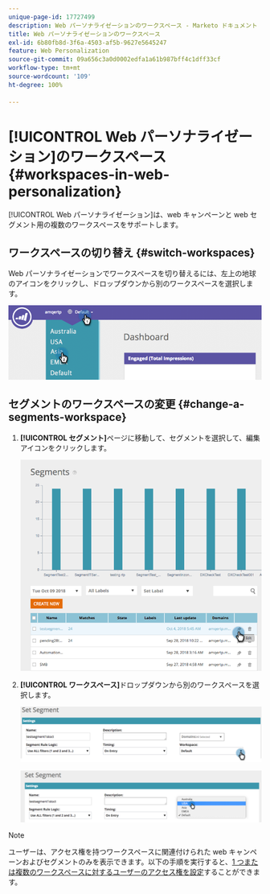 ```yaml
---
unique-page-id: 17727499
description: Web パーソナライゼーションのワークスペース - Marketo ドキュメント - 製品ドキュメント
title: Web パーソナライゼーションのワークスペース
exl-id: 6b80fb8d-3f6a-4503-af5b-9627e5645247
feature: Web Personalization
source-git-commit: 09a656c3a0d0002edfa1a61b987bff4c1dff33cf
workflow-type: tm+mt
source-wordcount: '109'
ht-degree: 100%

---
```


# [!UICONTROL Web パーソナライゼーション]のワークスペース {#workspaces-in-web-personalization}

[!UICONTROL Web パーソナライゼーション]は、web キャンペーンと web セグメント用の複数のワークスペースをサポートします。

## ワークスペースの切り替え {#switch-workspaces}

Web パーソナライゼーションでワークスペースを切り替えるには、左上の地球のアイコンをクリックし、ドロップダウンから別のワークスペースを選択します。

![](assets/ss7.png)

## セグメントのワークスペースの変更 {#change-a-segments-workspace}

1. **[!UICONTROL セグメント]**&#x200B;ページに移動して、セグメントを選択して、編集アイコンをクリックします。

   ![](assets/ss4.png)

1. **[!UICONTROL ワークスペース]**&#x200B;ドロップダウンから別のワークスペースを選択します。

   ![](assets/ss6.png)

   ![](assets/ss5.png)

>[!NOTE]
>
>ユーザーは、アクセス権を持つワークスペースに関連付けられた web キャンペーンおよびセグメントのみを表示できます。以下の手順を実行すると、[1 つまたは複数のワークスペースに対するユーザーのアクセス権を設定](/help/marketo/product-docs/administration/workspaces-and-person-partitions/allow-user-access-to-a-workspace.md)することができます。
